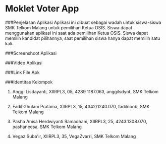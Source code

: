 # Moklet Voter App

###Penjelasan Aplikasi
Aplikasi ini dibuat sebagai wadah untuk siswa-siswa SMK Telkom Malang untuk pemilihan Ketua OSIS. Siswa dapat menggunakan aplikasi ini saat ada pemilihan Ketua OSIS.
Siswa dapat memilih kandidat pilihannya, saat pemilihan siswa hanya dapat memilih satu kali.

###Screenshoot Aplikasi

###Video Aplikasi

###Link File Apk

###Identitas Kelompok

1. Anggi Lisdayanti, XIIRPL3, 05, 4289 1187.063, anggilsdynt, SMK Telkom Malang

2. Fadil Ghulam Pratama, XIIRPL3, 15, 4342/1240.070, fadilnoob, SMK Telkom Malang

3. Pasha Anisa Herdwiyanti Ramadhani, XIIRPL3, 25, 4243.1308.070, pashaneesa, SMK Telkom Malang

4. Vegaz Suba'ir, XIIRPL3, 35, VegaZvarri, SMK Telkom Malang
